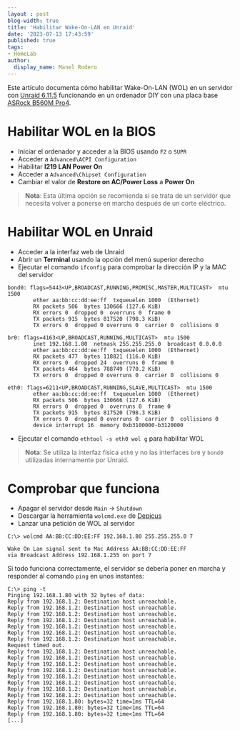```yaml
---
layout : post
blog-width: true
title: 'Habilitar Wake-On-LAN en Unraid'
date: '2023-07-13 17:43:59'
published: true
tags:
- HomeLab
author:
  display_name: Manel Rodero
---
```


Este artículo documenta cómo habilitar Wake-On-LAN (WOL) en un servidor con [Unraid 6.11.5](https://unraid.net/) funcionando en un ordenador DIY con una placa base [ASRock B560M Pro4](https://www.asrock.com/MB/Intel/B560M%20Pro4/index.asp).

# Habilitar WOL en la BIOS

* Iniciar el ordenador y acceder a la BIOS usando `F2` o `SUPR`
* Acceder a `Advanced\ACPI Configuration`
* Habilitar **I219 LAN Power On**
* Acceder a `Advanced\Chipset Configuration`
* Cambiar el valor de **Restore on AC/Power Loss** a **Power On**

> **Nota**: Esta última opción se recomienda si se trata de un servidor que necesita volver a ponerse en marcha después de un corte eléctrico.

# Habilitar WOL en Unraid

* Acceder a la interfaz web de Unraid
* Abrir un **Terminal** usando la opción del menú superior derecho
* Ejecutar el comando `ifconfig` para comprobar la dirección IP y la MAC del servidor

```
bond0: flags=5443<UP,BROADCAST,RUNNING,PROMISC,MASTER,MULTICAST>  mtu 1500
        ether aa:bb:cc:dd:ee:ff  txqueuelen 1000  (Ethernet)
        RX packets 506  bytes 130666 (127.6 KiB)
        RX errors 0  dropped 0  overruns 0  frame 0
        TX packets 915  bytes 817520 (798.3 KiB)
        TX errors 0  dropped 0 overruns 0  carrier 0  collisions 0

br0: flags=4163<UP,BROADCAST,RUNNING,MULTICAST>  mtu 1500
        inet 192.168.1.80  netmask 255.255.255.0  broadcast 0.0.0.0
        ether aa:bb:cc:dd:ee:ff  txqueuelen 1000  (Ethernet)
        RX packets 477  bytes 118821 (116.0 KiB)
        RX errors 0  dropped 24  overruns 0  frame 0
        TX packets 464  bytes 788749 (770.2 KiB)
        TX errors 0  dropped 0 overruns 0  carrier 0  collisions 0

eth0: flags=6211<UP,BROADCAST,RUNNING,SLAVE,MULTICAST>  mtu 1500
        ether aa:bb:cc:dd:ee:ff  txqueuelen 1000  (Ethernet)
        RX packets 506  bytes 130666 (127.6 KiB)
        RX errors 0  dropped 0  overruns 0  frame 0
        TX packets 915  bytes 817520 (798.3 KiB)
        TX errors 0  dropped 0 overruns 0  carrier 0  collisions 0
        device interrupt 16  memory 0xb3100000-b3120000
```

* Ejecutar el comando `ethtool -s eth0 wol g` para habilitar WOL

> **Nota**: Se utiliza la interfaz física `eth0` y no las interfaces `br0` y `bond0` utilizadas internamente por Unraid.

# Comprobar que funciona

* Apagar el servidor desde `Main` &rarr; `Shutdown`
* Descargar la herramienta `wolcmd.exe` de [Depicus](https://www.depicus.com/wake-on-lan/what-is-wake-on-lan)
* Lanzar una petición de WOL al servidor

```
C:\> wolcmd AA:BB:CC:DD:EE:FF 192.168.1.80 255.255.255.0 7

Wake On Lan signal sent to Mac Address AA:BB:CC:DD:EE:FF
via Broadcast Address 192.168.1.255 on port 7
```

Si todo funciona correctamente, el servidor se debería poner en marcha y responder al comando `ping` en unos instantes:

```
C:\> ping -t 
Pinging 192.168.1.80 with 32 bytes of data:
Reply from 192.168.1.2: Destination host unreachable.
Reply from 192.168.1.2: Destination host unreachable.
Reply from 192.168.1.2: Destination host unreachable.
Reply from 192.168.1.2: Destination host unreachable.
Reply from 192.168.1.2: Destination host unreachable.
Reply from 192.168.1.2: Destination host unreachable.
Reply from 192.168.1.2: Destination host unreachable.
Request timed out.
Reply from 192.168.1.2: Destination host unreachable.
Reply from 192.168.1.2: Destination host unreachable.
Reply from 192.168.1.2: Destination host unreachable.
Reply from 192.168.1.2: Destination host unreachable.
Reply from 192.168.1.2: Destination host unreachable.
Reply from 192.168.1.2: Destination host unreachable.
Reply from 192.168.1.2: Destination host unreachable.
Reply from 192.168.1.2: Destination host unreachable.
Reply from 192.168.1.80: bytes=32 time=1ms TTL=64
Reply from 192.168.1.80: bytes=32 time<1ms TTL=64
Reply from 192.168.1.80: bytes=32 time<1ms TTL=64
[...]
```
